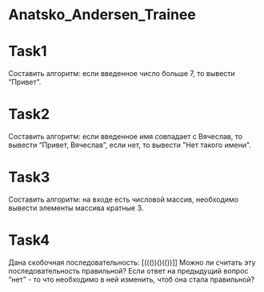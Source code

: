 # Anatsko_Andersen_Trainee

# Task1
Составить алгоритм: если введенное число больше 7, то вывести “Привет”.

# Task2
Составить алгоритм: если введенное имя совпадает с Вячеслав, то вывести “Привет, Вячеслав”, если нет, то вывести "Нет такого имени".

# Task3
Составить алгоритм: на входе есть числовой массив, необходимо вывести элементы массива кратные 3.

# Task4
Дана скобочная последовательность: [((())()(())]] 
Можно ли считать эту последовательность правильной?
Если ответ на предыдущий вопрос “нет” - то что необходимо в ней изменить, чтоб она стала правильной?
